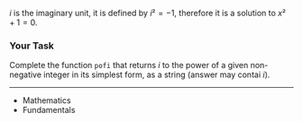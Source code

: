 *i* is the imaginary unit, it is defined by $i² = −1$, therefore it is a solution to $x²+1=0$.

### Your Task
Complete the function `pofi` that returns $i$ to the power of a given non-negative integer in its simplest form, as a string (answer may contai $i$).

---

- Mathematics
- Fundamentals

